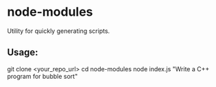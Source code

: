 # node-modules
Utility for quickly generating scripts.

## Usage:
git clone <your_repo_url>
cd node-modules
node index.js "Write a C++ program for bubble sort"
